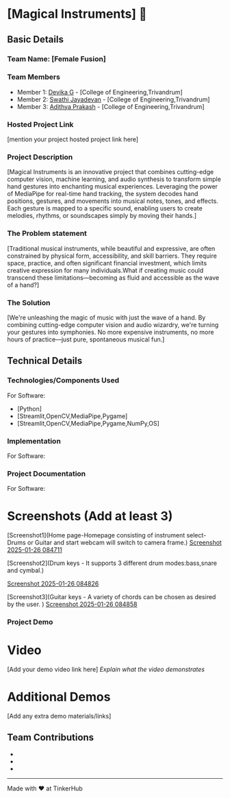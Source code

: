 # [Magical Instruments] 🎯


## Basic Details
### Team Name: [Female Fusion]


### Team Members
- Member 1: [Devika G] - [College of Engineering,Trivandrum]
- Member 2: [Swathi Jayadevan] - [College of Engineering,Trivandrum]
- Member 3: [Adithya Prakash] - [College of Engineering,Trivandrum]

### Hosted Project Link
[mention your project hosted project link here]

### Project Description
[Magical Instruments is an innovative project that combines cutting-edge computer vision, machine learning, and audio synthesis to transform simple hand gestures into enchanting musical experiences.
Leveraging the power of MediaPipe for real-time hand tracking, the system decodes hand positions, gestures, and movements into musical notes, tones, and effects. Each gesture is mapped to a specific sound, enabling users to create melodies, rhythms, or soundscapes simply by moving their hands.]

### The Problem statement
[Traditional musical instruments, while beautiful and expressive, are often constrained by physical form, accessibility, and skill barriers. They require space, practice, and often significant financial investment, which limits creative expression for many individuals.What if creating music could transcend these limitations—becoming as fluid and accessible as the wave of a hand?]

### The Solution
[We're unleashing the magic of music with just the wave of a hand. By combining cutting-edge computer vision and audio wizardry, we're turning your gestures into symphonies. No more expensive instruments, no more hours of practice—just pure, spontaneous musical fun.]

## Technical Details
### Technologies/Components Used
For Software:
- [Python]
- [Streamlit,OpenCV,MediaPipe,Pygame]
- [Streamlit,OpenCV,MediaPipe,Pygame,NumPy,OS]

### Implementation
For Software:

### Project Documentation
For Software:

# Screenshots (Add at least 3)
[Screenshot1](Home page-Homepage consisting of instrument select-Drums or Guitar and start webcam will switch to camera frame.)
[Screenshot 2025-01-26 084711](https://github.com/user-attachments/assets/fa1acd9a-3033-4522-bb0b-0c5f51645618)


[Screenshot2](Drum keys - It supports 3 different drum modes:bass,snare and cymbal.)

[Screenshot 2025-01-26 084826](https://github.com/user-attachments/assets/1afc4cf2-eff0-42b5-8c52-a504a8375b88)

[Screenshot3](Guitar keys - A variety of chords can be chosen as desired by the user. )
[Screenshot 2025-01-26 084858](https://github.com/user-attachments/assets/4231626b-9df1-43d4-991c-873da704c44e)


### Project Demo
# Video
[Add your demo video link here]
*Explain what the video demonstrates*

# Additional Demos
[Add any extra demo materials/links]

## Team Contributions
- [Devika G]: []
- [Swathi Jayadevan]: []
- [Adithya Prakash]: []

---
Made with ❤️ at TinkerHub

